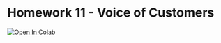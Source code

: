 # Homework 11 - Voice of Customers


<a href="https://colab.research.google.com/github/kittipanpip/BADS7105/blob/main/Homework%2008%20-%20Campaign%20Response%20Model/Campaign%20Response%20Model.ipynb">
  <img src="https://colab.research.google.com/assets/colab-badge.svg" alt="Open In Colab"/>
</a>

